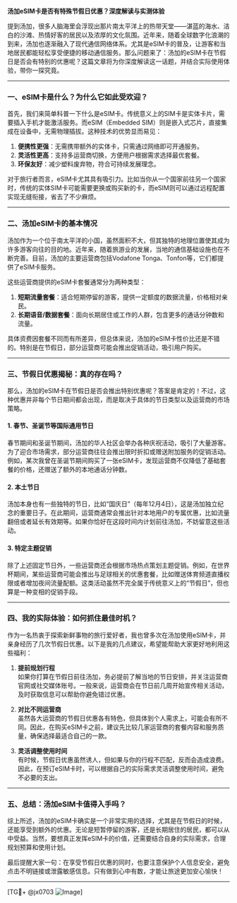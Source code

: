 **汤加eSIM卡是否有特殊节假日优惠？深度解读与实测体验**

提到汤加，很多人脑海里会浮现出那片南太平洋上的热带天堂——湛蓝的海水、洁白的沙滩、热情好客的居民以及浓厚的文化氛围。近年来，随着全球数字化浪潮的到来，汤加也逐渐融入了现代通信网络体系。尤其是eSIM卡的普及，让游客和当地居民都能轻松享受便捷的移动通信服务。那么问题来了：汤加的eSIM卡在节假日是否会有特别的优惠呢？这篇文章将为你深度解读这一话题，并结合实际使用体验，带你一探究竟。

---

### 一、eSIM卡是什么？为什么它如此受欢迎？

首先，我们来简单科普一下什么是eSIM卡。传统意义上的SIM卡是实体卡片，需要插入手机才能激活服务。而eSIM（Embedded SIM）则是嵌入式芯片，直接集成在设备中，无需物理插拔。这种技术的优势显而易见：

1. **便携性更强**：无需携带额外的实体卡，只需通过网络即可开通服务。
2. **灵活性更高**：支持多运营商切换，方便用户根据需求选择最优套餐。
3. **环保友好**：减少塑料废弃物，符合可持续发展理念。

对于旅行者而言，eSIM卡尤其具有吸引力。比如当你从一个国家前往另一个国家时，传统的实体SIM卡可能需要更换或购买新的卡，而eSIM则可以通过远程配置实现无缝衔接，省去了不少麻烦。

---

### 二、汤加eSIM卡的基本情况

汤加作为一个位于南太平洋的小国，虽然面积不大，但其独特的地理位置使其成为许多游客向往的目的地。近年来，随着旅游业的发展，当地的通信基础设施也在不断完善。目前，汤加的主要运营商包括Vodafone Tonga、Tonfon等，它们都提供了eSIM卡服务。

这些运营商提供的eSIM卡套餐通常分为两种类型：

1. **短期流量套餐**：适合短期停留的游客，提供一定额度的数据流量，价格相对亲民。
2. **长期语音/数据套餐**：面向长期居住或工作的人群，包含更多的通话分钟数和流量。

具体资费因套餐不同而有所差异，但总体来说，汤加的eSIM卡性价比还是不错的。特别是在节假日，部分运营商可能会推出促销活动，吸引用户购买。

---

### 三、节假日优惠揭秘：真的存在吗？

那么，汤加的eSIM卡在节假日是否会推出特别优惠呢？答案是肯定的！不过，这种优惠并非每个节日期间都会出现，而是取决于具体的节日类型以及运营商的市场策略。

#### 1. **春节、圣诞节等国际通用节日**
春节期间和圣诞节期间，汤加的华人社区会举办各种庆祝活动，吸引了大量游客。为了迎合市场需求，部分运营商往往会推出限时折扣或赠送附加服务的促销活动。例如，某次我曾在圣诞节期间购买了一张eSIM卡，发现运营商不仅降低了基础套餐的价格，还赠送了额外的本地通话分钟数。

#### 2. **本土节日**
汤加本身也有一些独特的节日，比如“国庆日”（每年12月4日），这是汤加独立纪念的重要日子。在此期间，运营商通常会推出针对本地用户的专属优惠，比如流量翻倍或者延长有效期等。如果你恰好在这段时间内计划前往汤加，不妨留意这些活动。

#### 3. **特定主题促销**
除了上述固定节日外，一些运营商还会根据市场热点策划主题促销。例如，在世界杯期间，某些运营商可能会推出与足球相关的优惠套餐，比如赠送体育频道直播权限或者增加夜间流量配额。这类活动虽然不完全属于传统意义上的“节假日”，但也算是一种变相的促销手段。

---

### 四、我的实际体验：如何抓住最佳时机？

作为一名热衷于探索新鲜事物的旅行爱好者，我也曾多次在汤加使用eSIM卡，并亲身经历了几次节假日优惠。以下是我的几点建议，希望能帮助大家更好地利用这些福利：

1. **提前规划行程**  
   如果你打算在节假日前往汤加，务必提前了解当地的节日安排，并关注运营商官网或社交媒体账号。一般来说，运营商会在节日前几周开始宣传相关活动，及时获取信息可以帮助你避免错过优惠。

2. **对比不同运营商**  
   虽然各大运营商的节假日优惠各有特色，但具体到个人需求上，可能会有所不同。因此，在购买eSIM卡之前，建议先比较几家运营商的套餐内容和服务质量，确保选择最适合自己的一款。

3. **灵活调整使用时间**  
   有时候，节假日优惠虽然诱人，但如果与你的行程不匹配，反而会造成浪费。因此，在预订eSIM卡时，可以根据自己的实际需求灵活调整使用时间，避免不必要的支出。

---

### 五、总结：汤加eSIM卡值得入手吗？

综上所述，汤加的eSIM卡确实是一个非常实用的选择，尤其是在节假日的时候，还能享受到额外的优惠。无论是短暂停留的游客，还是长期居住的居民，都可以从中受益。当然，要想真正发挥eSIM卡的价值，还需要结合自身的实际需求，合理规划预算和使用计划。

最后提醒大家一句：在享受节假日优惠的同时，也要注意保护个人信息安全，避免点击不明链接或泄露敏感信息。只有做到心中有数，才能让旅途更加安心愉快！

---

[TG💪+ @jx0703 ![Image](https://github.com/user-attachments/assets/dbca1d08-cadb-493c-b0ec-ad6f7a83f270)]